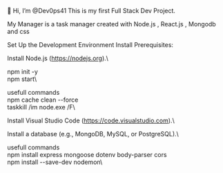 
👋 Hi, I’m @Dev0ps41
This is my first Full Stack Dev Project.

My Manager is a task manager created with Node.js , React.js , Mongodb and css


Set Up the Development Environment
Install Prerequisites:

Install Node.js (https://nodejs.org).\

npm init -y\
npm start\


usefull commands\
npm cache clean --force\
taskkill /im node.exe /F\




Install Visual Studio Code (https://code.visualstudio.com).\

Install a database (e.g., MongoDB, MySQL, or PostgreSQL).\

usefull commands\
npm install express mongoose dotenv body-parser cors\
npm install --save-dev nodemon\




<!---
Dev0ps41/Dev0ps41 is a ✨ special ✨ repository because its `README.md` (this file) appears on your GitHub profile.
You can click the Preview link to take a look at your changes.
--->
